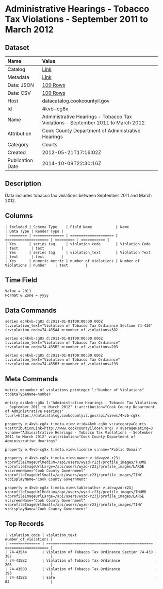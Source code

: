 # Administrative Hearings - Tobacco Tax Violations - September 2011 to March 2012

## Dataset

| Name | Value |
| :--- | :---- |
| Catalog | [Link](https://catalog.data.gov/dataset/administrative-hearings-tobacco-tax-violations-september-2011-to-march-2012-df564) |
| Metadata | [Link](https://datacatalog.cookcountyil.gov/api/views/4kvb-cg8x) |
| Data: JSON | [100 Rows](https://datacatalog.cookcountyil.gov/api/views/4kvb-cg8x/rows.json?max_rows=100) |
| Data: CSV | [100 Rows](https://datacatalog.cookcountyil.gov/api/views/4kvb-cg8x/rows.csv?max_rows=100) |
| Host | datacatalog.cookcountyil.gov |
| Id | 4kvb-cg8x |
| Name | Administrative Hearings - Tobacco Tax Violations - September 2011 to March 2012 |
| Attribution | Cook County Department of Administrative Hearings |
| Category | Courts |
| Created | 2012-05-21T17:16:02Z |
| Publication Date | 2014-10-09T22:30:16Z |

## Description

Data includes tobacco tax violations between September 2011 and March 2012.

## Columns

```ls
| Included | Schema Type    | Field Name           | Name                 | Data Type | Render Type |
| ======== | ============== | ==================== | ==================== | ========= | =========== |
| Yes      | series tag     | violation_code       | Violation Code       | text      | text        |
| Yes      | series tag     | violation_text       | Violation Text       | text      | text        |
| Yes      | numeric metric | number_of_violations | Number of Violations | number    | text        |
```

## Time Field

```ls
Value = 2011
Format & Zone = yyyy
```

## Data Commands

```ls
series e:4kvb-cg8x d:2011-01-01T00:00:00.000Z t:violation_text="Violation of Tobacco Tax Ordinance Section 74-430" t:violation_code=74-435A4 m:number_of_violations=382

series e:4kvb-cg8x d:2011-01-01T00:00:00.000Z t:violation_text="Violation of Tobacco Tax Ordinance" t:violation_code=74-435B2 m:number_of_violations=203

series e:4kvb-cg8x d:2011-01-01T00:00:00.000Z t:violation_text="Violation of Tobacco Tax Ordinance" t:violation_code=74-435B3 m:number_of_violations=193
```

## Meta Commands

```ls
metric m:number_of_violations p:integer l:"Number of Violations" t:dataTypeName=number

entity e:4kvb-cg8x l:"Administrative Hearings - Tobacco Tax Violations - September 2011 to March 2012" t:attribution="Cook County Department of Administrative Hearings" t:url=https://datacatalog.cookcountyil.gov/api/views/4kvb-cg8x

property e:4kvb-cg8x t:meta.view v:id=4kvb-cg8x v:category=Courts v:attributionLink=http://www.cookcountyildoah.org/ v:averageRating=0 v:name="Administrative Hearings - Tobacco Tax Violations - September 2011 to March 2012" v:attribution="Cook County Department of Administrative Hearings"

property e:4kvb-cg8x t:meta.view.license v:name="Public Domain"

property e:4kvb-cg8x t:meta.view.owner v:id=wyzd-r23j v:profileImageUrlMedium=/api/users/wyzd-r23j/profile_images/THUMB v:profileImageUrlLarge=/api/users/wyzd-r23j/profile_images/LARGE v:screenName="Cook County Government" v:profileImageUrlSmall=/api/users/wyzd-r23j/profile_images/TINY v:displayName="Cook County Government"

property e:4kvb-cg8x t:meta.view.tableauthor v:id=wyzd-r23j v:profileImageUrlMedium=/api/users/wyzd-r23j/profile_images/THUMB v:profileImageUrlLarge=/api/users/wyzd-r23j/profile_images/LARGE v:screenName="Cook County Government" v:profileImageUrlSmall=/api/users/wyzd-r23j/profile_images/TINY v:displayName="Cook County Government"
```

## Top Records

```ls
| violation_code | violation_text                                    | number_of_violations | 
| ============== | ================================================= | ==================== | 
| 74-435A4       | Violation of Tobacco Tax Ordinance Section 74-430 | 382                  | 
| 74-435B2       | Violation of Tobacco Tax Ordinance                | 203                  | 
| 74-435B3       | Violation of Tobacco Tax Ordinance                | 193                  | 
| 74-435B5       | Safe                                              | 84                   | 
```